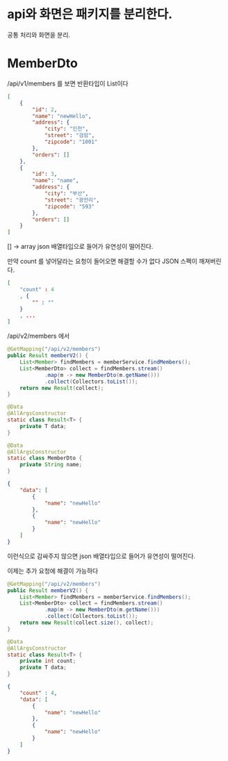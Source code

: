 # api와 화면은 패키지를 분리한다.
공통 처리와 화면을 분리.

# MemberDto
/api/v1/members 를 보면 반환타입이 List<Member>이다
```json
[
    {
        "id": 2,
        "name": "newHello",
        "address": {
            "city": "인천",
            "street": "검암",
            "zipcode": "1001"
        },
        "orders": []
    },
    {
        "id": 3,
        "name": "name",
        "address": {
            "city": "부산",
            "street": "광안리",
            "zipcode": "593"
        },
        "orders": []
    }
]
```
[] -> array
json 배열타입으로 들어가 유연성이 떨어진다.

만약 count 를 넣어달라는 요청이 들어오면 해결할 수가 없다 
JSON 스펙이 깨져버린다.
```json
[
    "count" : 4
    , {
        "" : ""
    }
    , ...
]
```

/api/v2/members 에서 
```java
@GetMapping("/api/v2/members")
public Result memberV2() {
    List<Member> findMembers = memberService.findMembers();
    List<MemberDto> collect = findMembers.stream()
            .map(m -> new MemberDto(m.getName()))
            .collect(Collectors.toList());
    return new Result(collect);
}

@Data
@AllArgsConstructor
static class Result<T> {
    private T data;
}

@Data
@AllArgsConstructor
static class MemberDto {
    private String name;
}
```

```json
{
    "data": [
        {
            "name": "newHello"
        },
        {
            "name": "newHello"
        }
    ]
}
```
이런식으로 감싸주지 않으면 json 배열타입으로 들어가 유연성이 떨어진다.

이제는 추가 요청에 해결이 가능하다
```java
@GetMapping("/api/v2/members")
public Result memberV2() {
    List<Member> findMembers = memberService.findMembers();
    List<MemberDto> collect = findMembers.stream()
            .map(m -> new MemberDto(m.getName()))
            .collect(Collectors.toList());
    return new Result(collect.size(), collect);
}

@Data
@AllArgsConstructor
static class Result<T> {
    private int count;
    private T data;
}
```

```json
{
    "count" : 4,
    "data": [
        {
            "name": "newHello"
        },
        {
            "name": "newHello"
        }
    ]
}
```
